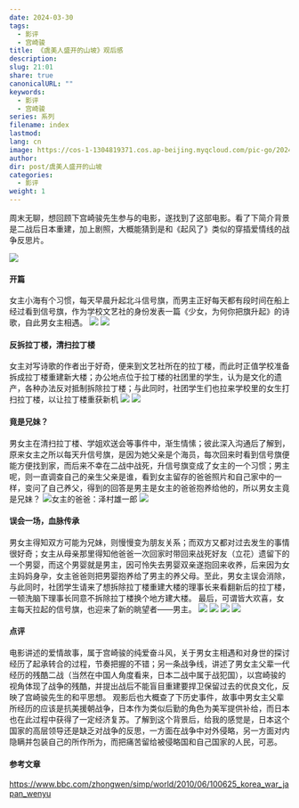 ```yaml
---
date: 2024-03-30
tags:
  - 影评
  - 宫崎骏
title: 《虞美人盛开的山坡》观后感
description: 
slug: 21:01
share: true
canonicalURL: ""
keywords:
  - 影评
  - 宫崎骏
series: 系列
filename: index
lastmod: 
lang: cn
image: https://cos-1-1304819371.cos.ap-beijing.myqcloud.com/pic-go/20240330192205.png?imageSlim
author: 
dir: post/虞美人盛开的山坡
categories:
  - 影评
weight: 1
---
```


周末无聊，想回顾下宫崎骏先生参与的电影，遂找到了这部电影。看了下简介背景是二战后日本重建，加上剧照，大概能猜到是和《起风了》类似的穿插爱情线的战争反思片。

![](https://cos-1-1304819371.cos.ap-beijing.myqcloud.com/pic-go/20240330175745.png?imageSlim)

#### 开篇
女主小海有个习惯，每天早晨升起北斗信号旗，而男主正好每天都有段时间在船上经过看到信号旗，作为学校文艺社的身份发表一篇《少女，为何你把旗升起》的诗歌，自此男女主相遇。
![](https://cos-1-1304819371.cos.ap-beijing.myqcloud.com/pic-go/20240330193647.png?imageSlim)
![](https://cos-1-1304819371.cos.ap-beijing.myqcloud.com/pic-go/20240330193959.png?imageSlim)
#### 反拆拉丁楼，清扫拉丁楼
女主对写诗歌的作者出于好奇，便来到文艺社所在的拉丁楼，而此时正值学校准备拆成拉丁楼重建新大楼；办公地点位于拉丁楼的社团里的学生，认为是文化的遗产，各种办法反对抵制拆除拉丁楼；与此同时，社团学生们也拉来学校里的女生打扫拉丁楼，以让拉丁楼重获新机
![](https://cos-1-1304819371.cos.ap-beijing.myqcloud.com/pic-go/20240330194609.png?imageSlim)
![](https://cos-1-1304819371.cos.ap-beijing.myqcloud.com/pic-go/20240330195423.png?imageSlim)
#### 竟是兄妹？
男女主在清扫拉丁楼、学姐欢送会等事件中，渐生情愫；彼此深入沟通后了解到，原来女主之所以每天升信号旗，是因为她父亲是个海员，每次回来时看到信号旗便能方便找到家，而后来不幸在二战中战死，升信号旗变成了女主的一个习惯；男主呢，则一直调查自己的亲生父亲是谁，看到女主留存的爸爸照片和自己家中的一样，变问了自己养父，得到的回答是男主是女主的爸爸抱养给他的，所以男女主竟是兄妹？
![女主的爸爸：泽村雄一郎](https://cos-1-1304819371.cos.ap-beijing.myqcloud.com/pic-go/20240330200632.png?imageSlim)
![](https://cos-1-1304819371.cos.ap-beijing.myqcloud.com/pic-go/20240330200426.png?imageSlim)
#### 误会一场，血脉传承
男女主得知双方可能为兄妹，则慢慢变为朋友关系；而双方又都对过去发生的事情很好奇；女主从母亲那里得知他爸爸一次回家时带回来战死好友（立花）遗留下的一个男婴，而这个男婴就是男主，因可怜失去男婴双亲遂抱回来收养，后来因为女主妈妈身孕，女主爸爸则把男婴抱养给了男主的养父母。至此，男女主误会消除，与此同时，社团学生请来了想拆除拉丁楼重建大楼的理事长来看翻新后的拉丁楼，一顿洗脑下理事长同意不拆除拉丁楼换个地方建大楼。
最后，可谓皆大欢喜，女主每天拉起的信号旗，也迎来了新的眺望者——男主。
![](https://cos-1-1304819371.cos.ap-beijing.myqcloud.com/pic-go/20240330202546.png?imageSlim)
![](https://cos-1-1304819371.cos.ap-beijing.myqcloud.com/pic-go/20240330202308.png?imageSlim)
![](https://cos-1-1304819371.cos.ap-beijing.myqcloud.com/pic-go/20240330202901.png?imageSlim)
![](https://cos-1-1304819371.cos.ap-beijing.myqcloud.com/pic-go/20240330192205.png?imageSlim)
#### 点评
电影讲述的爱情故事，属于宫崎骏的纯爱奋斗风，关于男女主相遇和对身世的探讨经历了起承转合的过程，节奏把握的不错；另一条战争线，讲述了男女主父辈一代经历的残酷二战（当然在中国人角度看来，日本二战中属于战犯国），以宫崎骏的视角体现了战争的残酷，并提出战后不能盲目重建要捍卫保留过去的优良文化，反映了宫崎骏先生的和平思想。
观影后也大概查了下历史事件，故事中男女主父辈所经历的应该是抗美援朝战争，日本作为类似后勤的角色为美军提供补给，而日本也在此过程中获得了一定经济复苏。了解到这个背景后，给我的感觉是，日本这个国家的高层领导还是缺乏对战争的反思，一方面在战争中对外侵略，另一方面对内隐瞒并包装自己的所作所为，而把痛苦留给被侵略国和自己国家的人民，可恶。


#### 参考文章
https://www.bbc.com/zhongwen/simp/world/2010/06/100625_korea_war_japan_wenyu